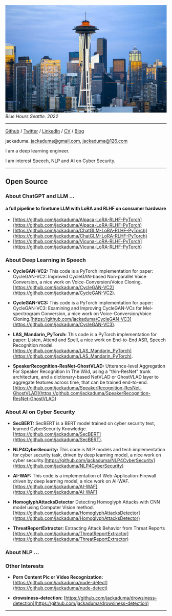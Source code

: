 ![](images/cover_4.jpeg)
*Blue Hours Seattle. 2022*

---


[Github](https://github.com/jackaduma) / [Twitter](https://twitter.com/jackaduma) / [LinkedIn]() / [CV](cv.pdf) / [Blog]()

jackaduma. jackaduma@gmail.com, jackaduma@126.com

I am a deep learning engineer.

I am interest Speech, NLP and AI on Cyber Security.


-----

## **Open Source**

### **About ChatGPT and LLM ...**

#### **a full pipeline to finetune LLM with LoRA and RLHF on consumer hardware**
* [https://github.com/jackaduma/Alpaca-LoRA-RLHF-PyTorch](https://github.com/jackaduma/Alpaca-LoRA-RLHF-PyTorch)
* [https://github.com/jackaduma/ChatGLM-LoRA-RLHF-PyTorch](https://github.com/jackaduma/ChatGLM-LoRA-RLHF-PyTorch)
* [https://github.com/jackaduma/Vicuna-LoRA-RLHF-PyTorch](https://github.com/jackaduma/Vicuna-LoRA-RLHF-PyTorch)

### **About Deep Learning in Speech**

* **CycleGAN-VC2:** This code is a PyTorch implementation for paper: CycleGAN-VC2: Improved CycleGAN-based Non-parallel Voice Conversion, a nice work on Voice-Conversion/Voice Cloning. [https://github.com/jackaduma/CycleGAN-VC2](https://github.com/jackaduma/CycleGAN-VC2).

* **CycleGAN-VC3:** This code is a PyTorch implementation for paper: CycleGAN-VC3: Examining and Improving CycleGAN-VCs for Mel-spectrogram Conversion, a nice work on Voice-Conversion/Voice Cloning.[https://github.com/jackaduma/CycleGAN-VC3](https://github.com/jackaduma/CycleGAN-VC3). 

* **LAS_Mandarin_PyTorch:** This code is a PyTorch implementation for paper: Listen, Attend and Spell, a nice work on End-to-End ASR, Speech Recognition model.[https://github.com/jackaduma/LAS_Mandarin_PyTorch](https://github.com/jackaduma/LAS_Mandarin_PyTorch). 
* **SpeakerRecognition-ResNet-GhostVLAD:** Utterance-level Aggregation For Speaker Recognition In The Wild, using a "thin-ResNet" trunk architecture, and a dictionary-based NetVLAD or GhostVLAD layer to aggregate features across time, that can be trained end-to-end. [https://github.com/jackaduma/SpeakerRecognition-ResNet-GhostVLAD](https://github.com/jackaduma/SpeakerRecognition-ResNet-GhostVLAD)

### **About AI on Cyber Security**

* **SecBERT:** SecBERT is a BERT model trained on cyber security text, learned CyberSecurity Knowledge.[https://github.com/jackaduma/SecBERT](https://github.com/jackaduma/SecBERT). 

* **NLP4CyberSecurity:** This code is NLP models and tech implementation for cyber security task, driven by deep learning model, a nice work on cyber security.[https://github.com/jackaduma/NLP4CyberSecurity](https://github.com/jackaduma/NLP4CyberSecurity)

* **AI-WAF:** This code is a implementation of Web-Application-Firewall driven by deep learning model, a nice work on AI-WAF.[https://github.com/jackaduma/AI-WAF](https://github.com/jackaduma/AI-WAF)

* **HomoglyphAttacksDetector** Detecting Homoglyph Attacks with CNN model using Computer Vision method. [https://github.com/jackaduma/HomoglyphAttacksDetector](https://github.com/jackaduma/HomoglyphAttacksDetector)

* **ThreatReportExtractor:** Extracting Attack Behavior from Threat Reports [https://github.com/jackaduma/ThreatReportExtractor](https://github.com/jackaduma/ThreatReportExtractor)

### **About NLP ...**


### **Other Interests**

* **Porn Content Pic or Video Recognization:** [https://github.com/jackaduma/nude-detect](https://github.com/jackaduma/nude-detect)

* **drowsiness-detection:** [https://github.com/jackaduma/drowsiness-detection](https://github.com/jackaduma/drowsiness-detection)
-----